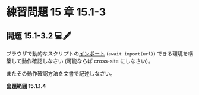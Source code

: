 # 練習問題 15 章 15.1-3

## 問題 15.1-3.2 💻🖋️

ブラウザで動的なスクリプトの[インポート](https://developer.mozilla.org/ja/docs/Web/JavaScript/Reference/Operators/import) (`await import(url)`) できる環境を構築して動作確認しなさい (可能ならば cross-site にしなさい)。

またその動作確認方法を文書で記述しなさい。

**出題範囲 15.1.1.4**
